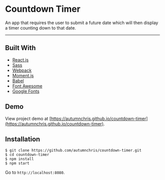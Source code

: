 # Countdown Timer

An app that requires the user to submit a future date which will then display a timer counting down to that date.

---

## Built With
* [React.js](https://reactjs.org)
* [Sass](http://sass-lang.com)
* [Webpack](https://webpack.js.org)
* [Moment.js](https://momentjs.com)
* [Babel](https://babeljs.io)
* [Font Awesome](https://fontawesome.com)
* [Google Fonts](https://fonts.google.com)

## Demo

View project demo at [https://autumnchris.github.io/countdown-timer](https://autumnchris.github.io/countdown-timer).

## Installation

```
$ git clone https://github.com/autumnchris/countdown-timer.git
$ cd countdown-timer
$ npm install
$ npm start
```
Go to `http://localhost:8080`.
